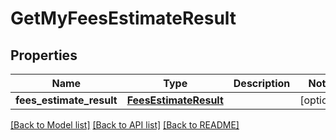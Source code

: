 # GetMyFeesEstimateResult

## Properties
Name | Type | Description | Notes
------------ | ------------- | ------------- | -------------
**fees_estimate_result** | [**FeesEstimateResult**](FeesEstimateResult.md) |  | [optional] 

[[Back to Model list]](../README.md#documentation-for-models) [[Back to API list]](../README.md#documentation-for-api-endpoints) [[Back to README]](../README.md)


